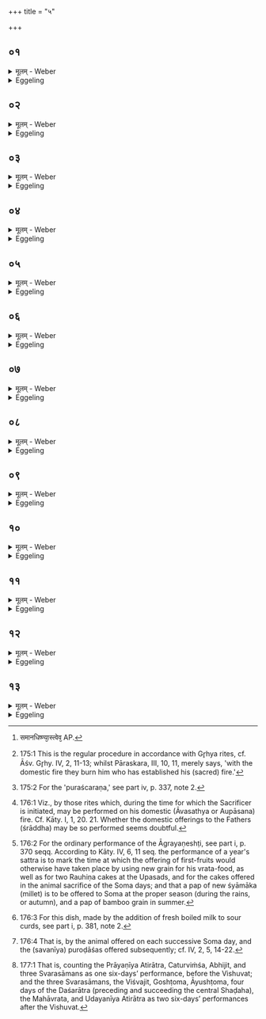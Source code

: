 +++
title = "५"

+++

##  ०१
<details><summary>मूलम् - Weber</summary>

सावित्र᳘ᳫं᳘ ह स्मैतं पू᳘र्वे पशुमा᳘लभन्ते ॥  
अ᳘थैत᳘र्हि प्राजापत्यं योॗ ह्येव᳘ सविता स᳘ प्रजा᳘पतिरि᳘ति व᳘दन्तस्त᳘स्मात्संन्यु᳘प्याग्नींस्ते᳘न यजेरन्गृह᳘पतेरेॗवाग्नि᳘षु य᳘येदं जा᳘घन्या प᳘त्नीः संयाज᳘यन्ति त᳘स्यां नो᳘ऽप्यसदि᳘ति ते त᳘तो यदानिका᳘मं दी᳘क्षन्ते ॥
</details>

<details><summary>Eggeling</summary>

1. Of old, indeed, they were wont to seize this victim as one dedicated to Savitr̥, but now they seize it as one dedicated to Prajāpati, saying, 'Savitr̥, in truth, is the same as Prajāpati.' It is therefore after having thrown together the (sacrificial) fires that they ought to perform this (animal) sacrifice on the Gr̥hapati's own fires, thinking, 'May we also have a share in this tail (of the. victim) wherewith they are now making offering together to the wives

 (of the gods).' They then perform the initiation ceremony whenever they choose.
</details>

##  ०२
<details><summary>मूलम् - Weber</summary>

त᳘दु वा᳘ऽआहुः ॥  
ना᳘नाधिष्ण्या एव᳘ स्युर्य᳘दि दीक्षित᳘स्योपत᳘पेत्पा᳘र्श्वॗतोऽग्निहोत्रं जु᳘ह्वद्वसेत्स य᳘द्यगदो भ᳘वति सᳫंसृ᳘ज्यैनं पु᳘नरुपह्वयन्ते य᳘द्यु म्रिय᳘ते स्वै᳘रेव त᳘मग्नि᳘भिर्दहन्त्य᳘शवाग्निभिरि᳘तरे य᳘जमाना आसतऽइ᳘ति त᳘दहैवा᳘हिताग्नेः क᳘र्म समान᳘धिष्ण्याॗस्त्वेव [^wbr_1] भवन्ति त᳘स्य त᳘देव ब्रा᳘ह्मणं य᳘त्पुरश्च᳘रणे ॥  

[^wbr_1]: समानधिष्ण्या᳘स्त्वेव᳘ AP.
</details>

<details><summary>Eggeling</summary>

2. Here now they say, 'They ought to have separate hearths; and if one of the initiates were to be taken ill let him stay aside offering the Agnihotra. If he gets well again, they bring (the fires) together and invite him to join them; but if he dies they burn him by his own (three) fires [^egg_499] without an (ordinary) fire for (burning) a dead body; and the other sacrificers sit (through the sacrificial session);--such at least is the performance in the case of one who keeps up his sacrificial fires; but, indeed, they have their hearths in common: the theological explication of this is the same as in regard to the preparatory ceremonial [^egg_500].'

[^egg_499]: 175:1 This is the regular procedure in accordance with Gr̥hya rites, cf. Āśv. Gr̥hy. IV, 2, 11-13; whilst Pāraskara, III, 10, 11, merely says, 'with the domestic fire they burn him who has established his (sacred) fire.'

[^egg_500]: 175:2 For the 'puraścaraṇa,' see part iv, p. 337, note 2.
</details>

##  ०३
<details><summary>मूलम् - Weber</summary>

त᳘दाहुः ॥  
य᳘त्संवत्सरा᳘य संवत्सरस᳘दो दी᳘क्षन्ते कथ᳘मेषामग्निहोत्रम᳘नन्तरितं भवती᳘ति व्रतेने᳘ति ब्रूयात् ॥
</details>

<details><summary>Eggeling</summary>

3. They also say, 'Seeing that the performers of a year's session become initiated for a year, how does their Agnihotra come to be uninterrupted?' Let him reply, 'By the fast-milk.'
</details>

##  ०४
<details><summary>मूलम् - Weber</summary>

त᳘दाहुः ॥  
य᳘त्संवत्सरा᳘य संवत्सरस᳘दो दी᳘क्षन्ते कथ᳘मेषां पौर्णमास᳘ᳫं᳘ हविर᳘नन्तर्हितं भवतीत्या᳘ज्येन च पुरोडा᳘शेन चे᳘ति ब्रूयात् ॥
</details>

<details><summary>Eggeling</summary>

4. They also say, 'Seeing that the performers of a year's session become initiated for a year, how does their Full-moon oblation come to be uninterrupted?' Let him reply, 'By the ghee and the sacrificial cake.'
</details>

##  ०५
<details><summary>मूलम् - Weber</summary>

त᳘दाहुः ॥  
य᳘त्संवत्सरा᳘य संवत्सरस᳘दो दी᳘क्षन्ते कथ᳘मेषां पितृयज्ञो᳘ऽनन्तरितो भवती᳘त्यौपासनैरि᳘ति ब्रूयात् ॥
</details>

<details><summary>Eggeling</summary>

5. They also say, 'Seeing that the performers of a year's session become initiated for a year, how does their New-moon oblation come to be uninterrupted?' Let him reply, 'By the sour curds and the cake.'
</details>

##  ०६
<details><summary>मूलम् - Weber</summary>

त᳘दाहुः ॥  
य᳘त्संवत्सरा᳘य संवत्सरस᳘दो दी᳘क्षन्ते कथ᳘मेषामामावास्य᳘ᳫं᳘ हविर᳘नन्तरितं भवती᳘ति दध्ना᳘ च पुरोडा᳘शेन चे᳘ति ब्रूयात् ॥
</details>

<details><summary>Eggeling</summary>

6. They also say, 'Seeing that the performers of a year's session become initiated for a year, how does their offering to the Fathers come to be uninterrupted?' Let him reply,' By the Aupāsana (rites [^egg_501]).'

[^egg_501]: 176:1 Viz., by those rites which, during the time for which the Sacrificer is initiated, may be performed on his domestic (Āvasathya or Aupāsana) fire. Cf. Kāty. I, 1, 20. 21. Whether the domestic offerings to the Fathers (śrāddha) may be so performed seems doubtful.
</details>

##  ०७
<details><summary>मूलम् - Weber</summary>

त᳘दाहुः ॥  
य᳘त्संवत्सरा᳘य संवत्सरस᳘दो दी᳘क्षन्ते कथ᳘मेषामाग्रयणेष्टिर᳘नन्तरिता भवती᳘ति सौम्ये᳘न चरुणे᳘ति ब्रूयात् ॥
</details>

<details><summary>Eggeling</summary>

7. They also say, 'Seeing that the performers of a year's session become initiated for a year, how does their offering of firstfruits come to be uninterrupted?' Let him reply, 'By Soma's pap [^egg_502].'

[^egg_502]: 176:2 For the ordinary performance of the Āgrayaṇeshṭi, see part i, p. 370 seqq. According to Kāty. IV, 6, 11 seq. the performance of a year's sattra is to mark the time at which the offering of first-fruits would otherwise have taken place by using new grain for his vrata-food, as well as for two Rauhiṇa cakes at the Upasads, and for the cakes offered in the animal sacrifice of the Soma days; and that a pap of new śyāmāka (millet) is to be offered to Soma at the proper season (during the rains, or autumn), and a pap of bamboo grain in summer.
</details>

##  ०८
<details><summary>मूलम् - Weber</summary>

त᳘दाहुः ॥  
य᳘त्संवत्सरा᳘य संवत्सरस᳘दो दी᳘क्षन्ते कथ᳘मेषां चातुर्मास्यान्य᳘नन्तरितानि भवन्ती᳘ति पयॗस्यये᳘ति ब्रूयात् ॥
</details>

<details><summary>Eggeling</summary>

8. They also say, 'Seeing that the performers of a year's session become initiated for a year, how do their seasonal offerings come to be uninterrupted?' Let him reply, 'By the Payasyā [^egg_503].'

[^egg_503]: 176:3 For this dish, made by the addition of fresh boiled milk to sour curds, see part i, p. 381, note 2.
</details>

##  ०९
<details><summary>मूलम् - Weber</summary>

त᳘दाहुः ॥  
य᳘त्संवत्सरा᳘य संवत्सरस᳘दो दी᳘क्षन्ते कथ᳘मेषां पशुबन्धो᳘ऽनन्तरितो भवती᳘ति पशु᳘ना च पुरोडा᳘शेन चे᳘ति ब्रूयात् ॥
</details>

<details><summary>Eggeling</summary>

9. They also say, 'Seeing that the performers of a year's session become initiated for a year, how does their animal sacrifice come to be uninterrupted?' Let him reply, 'By the animal and the cake [^egg_504].'

[^egg_504]: 176:4 That is, by the animal offered on each successive Soma day, and the (savanīya) puroḍāśas offered subsequently; cf. IV, 2, 5, 14-22.
</details>

##  १०
<details><summary>मूलम् - Weber</summary>

त᳘दाहुः ॥  
य᳘त्संवत्सरा᳘य संवत्सरस᳘दो दी᳘क्षन्ते कथ᳘मेषाᳫं सोमो᳘ऽनन्तरितो भवती᳘ति स᳘वनैरि᳘ति ब्रूयात् ॥
</details>

<details><summary>Eggeling</summary>

10. They also say, 'Seeing that the performers of a year's session become initiated for a year, how

does their Soma come to be uninterrupted?' Let him reply, 'By the Soma-pressings.'
</details>

##  ११
<details><summary>मूलम् - Weber</summary>

ते वा᳘ऽएव᳘मेते᳘ यज्ञक्रत᳘वः ॥  
संवत्सरम᳘पियन्ति स यो᳘ हैव᳘मेतां᳘ यज्ञक्रतूना᳘ᳫं᳘ संवत्सरे᳘ऽपीतिं वेदा᳘प्यस्य स्वर्गे᳘ लोके᳘ भवति ॥
</details>

<details><summary>Eggeling</summary>

11. It is thus that these sacrificial rites enter into the year; and, verily, whosoever thus knows this entering of the sacrificial rites into the year becomes a sharer in the heavenly world.
</details>

##  १२
<details><summary>मूलम् - Weber</summary>

संवत्सर᳘स्य सम᳘ता वेदितव्या᳟ ॥  
ए᳘कं पुर᳘स्ताद्विषुव᳘तोऽतिरात्र᳘मुपयन्त्येकमुप᳘रिष्टात्त्र᳘यःपञ्चाशतं पुर᳘स्ताद्विषुव᳘तोऽग्निष्टोमा᳘नुपय᳘न्ति त्र᳘यःपञ्चाशतमुप᳘रिष्टाद्विᳫंशति᳘शतं पुर᳘स्ताद्विषुव᳘त उॗक्थ्यान्य᳘हान्यु᳘पयन्ति विᳫंशति᳘शतमुप᳘रिष्टादि᳘ति नु य᳘ऽउॗक्थ्यान्त्स्व᳘रसाम्न उपय᳟न्ति ॥
</details>

<details><summary>Eggeling</summary>

12. In the year there should be known to be uniformity:--one Atirātra they perform before, and one after, the Vishuvat; fifty three Agnishṭomas they perform before, and fifty-three after, the Vishuvat; one hundred and twenty Ukthya days they perform before, and one hundred and twenty after, the Vishuvat,--thus at least in the case of those who perform the Svarasāmans as Ukthyas.
</details>

##  १३
<details><summary>मूलम् - Weber</summary>

अ᳘थॗ येऽग्निष्टोमा᳟न् ॥  
ष᳘ट्पञ्चाशतं पुर᳘स्ताद्विषुव᳘तोऽग्निष्टोमा᳘नुपय᳘न्ति ष᳘ट्पञ्चाशतमुप᳘रिष्टात्सप्तदश᳘ᳫं᳘ शतं᳘ पुर᳘स्ताद्विषुव᳘त उॗक्थ्यान्य᳘हान्युपय᳘न्ति सप्तदश᳘मुप᳘रिष्टात्ष᳘ट् पुर᳘स्ताद्विषुव᳘तः षोडशि᳘न उपय᳘न्ति ष᳘डुप᳘रिष्टात्त्रिᳫंश᳘तं पुर᳘स्ताद्विषुव᳘तः षडहा᳘नुपय᳘न्ति त्रिᳫंश᳘तमुप᳘रिष्टादेषा᳘ हास्य सम᳘ता समे᳘न ह वा᳘ऽअस्या᳘व्यृद्धेना᳘न्यूनेना᳘नतिरिक्तेना᳘यनेनेतं᳘ भवति य᳘ एव᳘मेतद्वे᳘द ॥ २ [३.५.] ॥ तृतीयोऽध्यायः [७७.] ॥ ॥
</details>
<details><summary>Eggeling</summary>

13. And in the case of those who (perform them) as Agnishṭomas, they perform fifty-six Agnishṭomas before, and fifty-six after, the Vishuvat; one hundred and seventeen Ukthya days they perform before, and one hundred and seventeen after, the Vishuvat; six Shoḍaśins they perform before, and six after, the Vishuvat; thirty Shaḍahas [^egg_505] they perform before, and thirty after, the Vishuvat:--such, then, is the uniformity of that (year), and, verily, he who thus knows this goes through a course of sacrificial performance which is uniform, and not ineffectual, neither defective nor redundant.

[^egg_505]: 177:1 That is, counting the Prāyaṇīya Atirātra, Caturviṁśa, Abhijit, and three Svarasāmans as one six-days’ performance, before the Vishuvat; and the three Svarasāmans, the Viśvajit, Goshṭoma, Āyushṭoma, four days of the Daśarātra (preceding and succeeding the central Shaḍaha), the Mahāvrata, and Udayanīya Atirātra as two six-days’ performances after the Vishuvat.
</details>

